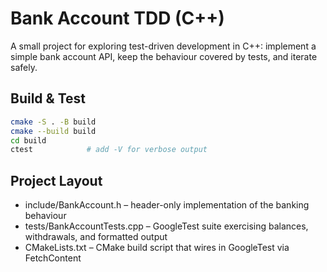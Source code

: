 # Bank Account TDD (C++)

  A small project for exploring test-driven development in C++: implement a simple bank account API, keep the behaviour covered by tests, and iterate safely.

  ## Build & Test

  ```bash
  cmake -S . -B build
  cmake --build build
  cd build
  ctest            # add -V for verbose output
```

  ## Project Layout

  - include/BankAccount.h – header-only implementation of the banking behaviour
  - tests/BankAccountTests.cpp – GoogleTest suite exercising balances, withdrawals, and formatted output
  - CMakeLists.txt – CMake build script that wires in GoogleTest via FetchContent


